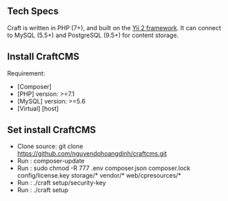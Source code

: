 
## Tech Specs

Craft is written in PHP (7+), and built on the [Yii 2 framework](https://www.yiiframework.com/). It can connect to MySQL (5.5+) and PostgreSQL (9.5+) for content storage.

## Install CraftCMS

Requirement:

- [Composer]
- [PHP] version: >=7.1
- [MySQL] version: >=5.6
- [Virtual] [host]
## Set install CraftCMS
- Clone source: git clone https://github.com/nguyendohoangdinh/craftcms.git 
- Run : composer-update
- Run : sudo chmod -R 777 .env composer.json composer.lock config/license.key storage/* vendor/* web/cpresources/*
- Run : ./craft setup/security-key
- Run : ./craft setup
